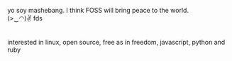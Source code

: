 <p style="text-align: center;">
  
  yo soy mashebang. I think FOSS will bring peace to the world.
  <br>
  (>‿◠)✌️  fds
  
  <br>
  interested in linux, open source, free as in freedom, javascript, python and ruby
</p>
